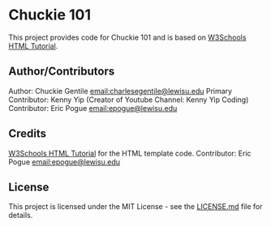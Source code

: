 # Chuckie 101
This project provides code for Chuckie 101 and is based on 
[W3Schools HTML Tutorial](https://www.w3schools.com/html/).

## Author/Contributors
Author: Chuckie Gentile [email:charlesegentile@lewisu.edu](mailto:charlesegentile@lewisu.edu)
Primary Contributor: Kenny Yip (Creator of Youtube Channel: Kenny Yip Coding)
Contributor: Eric Pogue [email:epogue@lewisu.edu](mailto:epogue@lewisu.edu)

## Credits
[W3Schools HTML Tutorial](https://www.w3schools.com/html/) for the HTML template code.
Contributor: Eric Pogue [email:epogue@lewisu.edu](mailto:epogue@lewisu.edu)

## License
This project is licensed under the MIT License - see the [LICENSE.md](LICENSE) file for details.